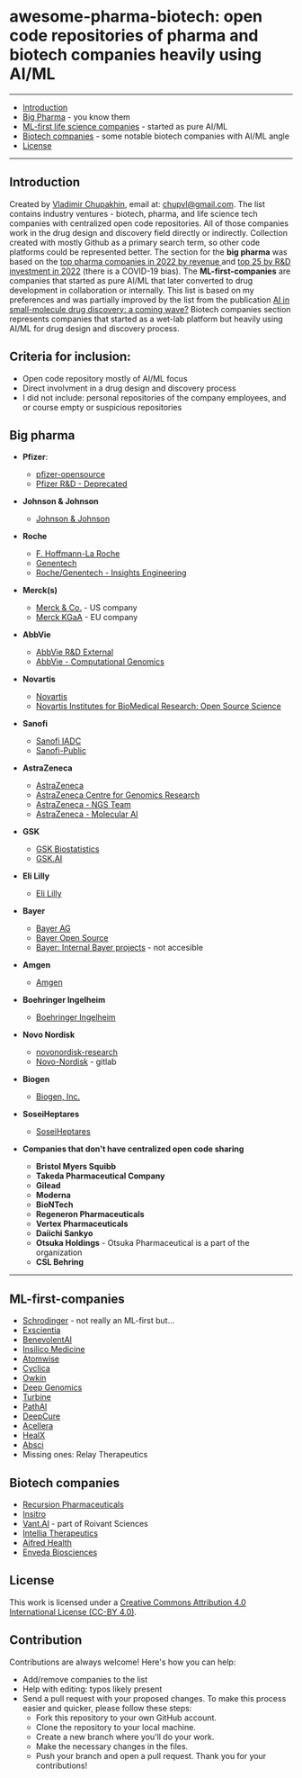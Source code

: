 # awesome-pharma-biotech: open code repositories of pharma and biotech companies heavily using AI/ML

---
- [Introduction](#introduction)
- [Big Pharma](#big-pharma) - you know them
- [ML-first life science companies](#ml-first-companies) - started as pure AI/ML 
- [Biotech companies](#biotech-companies) - some notable biotech companies with AI/ML angle
- [License](#license)
---

## Introduction
Created by [Vladimir Chupakhin](https://www.linkedin.com/in/chupvl?_l=en_US), email at: [chupvl@gmail.com](mailto:chupvl@gmail.com). The list contains industry ventures - biotech, pharma, and life science tech companies with centralized open code repositories. All of those companies work in the drug design and discovery field directly or indirectly. Collection created with mostly Github as a primary search term, so other code platforms could be represented better. The section for the **big pharma** was based on the [top pharma companies in 2022 by revenue ](https://www.fiercepharma.com/pharma/top-20-pharma-companies-2022-revenue) and [top 25 by R&D investment in 2022](https://www.drugdiscoverytrends.com/top-pharma-rd-spenders-2022/) (there is a COVID-19 bias). The **ML-first-companies** are companies that started as pure AI/ML that later converted to drug development in collaboration or internally. This list is based on my preferences and was partially improved by the list from the publication [AI in small-molecule drug discovery: a coming wave?](https://media.nature.com/original/magazine-assets/d41573-022-00025-1/20096834) Biotech companies section represents companies that started as a wet-lab platform but heavily using AI/ML for drug design and discovery process.

## Criteria for inclusion:
- Open code repository mostly of AI/ML focus
- Direct involvment in a drug design and discovery process
- I did not include: personal repositories of the company employees, and or course empty or suspicious repositories

## Big pharma
- **Pfizer**:
  - [pfizer-opensource](https://github.com/pfizer-opensource)
  - [Pfizer R&D - Deprecated](https://github.com/PfizerRD)
- **Johnson & Johnson**
  - [Johnson & Johnson](https://github.com/johnsonandjohnson)
- **Roche**
  - [F. Hoffmann-La Roche](https://github.com/Roche)
  - [Genentech](https://github.com/Genentech)
  - [Roche/Genentech - Insights Engineering](https://github.com/insightsengineering)
- **Merck(s)**
  - [Merck & Co.](https://github.com/Merck) - US company
  - [Merck KGaA](https://github.com/merckgroup) - EU company
- **AbbVie**
  - [AbbVie R&D External](https://github.com/abbvie-external)
  - [AbbVie - Computational Genomics](https://github.com/AbbVie-ComputationalGenomics)
- **Novartis**
  - [Novartis](https://github.com/Novartis)
  - [Novartis Institutes for BioMedical Research: Open Source Science](https://www.novartis.com/research-development/open-source-science)
- **Sanofi**
  - [Sanofi IADC](https://github.com/Sanofi-IADC)
  - [Sanofi-Public](https://github.com/Sanofi-Public)
- **AstraZeneca**
  - [AstraZeneca](https://github.com/AstraZeneca)
  - [AstraZeneca Centre for Genomics Research](https://github.com/astrazeneca-cgr-publications)
  - [AstraZeneca - NGS Team](https://github.com/AstraZeneca-NGS)
  - [AstraZeneca - Molecular AI](https://github.com/MolecularAI)
- **GSK**
  - [GSK Biostatistics](https://github.com/GSK-Biostatistics)
  - [GSK.AI](https://github.com/GSK-AI)
- **Eli Lilly**
  - [Eli Lilly](https://github.com/EliLillyCo)
- **Bayer**
  - [Bayer AG](https://github.com/bayer-science-for-a-better-life)
  - [Bayer Open Source](https://github.com/Bayer-Group)
  - [Bayer: Internal Bayer projects](https://github.com/bayer-int) - not accesible
- **Amgen**
  - [Amgen](https://github.com/Amgen) 
- **Boehringer Ingelheim**
  - [Boehringer Ingelheim](https://github.com/Boehringer-Ingelheim)
- **Novo Nordisk**
  - [novonordisk-research](https://github.com/novonordisk-research)
  - [Novo-Nordisk](https://gitlab.com/Novo-Nordisk) - gitlab
- **Biogen**
  - [Biogen, Inc.](https://github.com/Biogen-Inc)
- **SoseiHeptares**
  - [SoseiHeptares](https://github.com/soseiheptares)

- **Companies that don't have centralized open code sharing**
  - **Bristol Myers Squibb**
  - **Takeda Pharmaceutical Company**
  - **Gilead**
  - **Moderna**
  - **BioNTech**
  - **Regeneron Pharmaceuticals**
  - **Vertex Pharmaceuticals**
  - **Daiichi Sankyo**
  - **Otsuka Holdings** - Otsuka Pharmaceutical is a part of the organization
  - **CSL Behring**

---

## ML-first-companies
- [Schrodinger](https://github.com/schrodinger) - not really an ML-first but...
- [Exscientia](https://github.com/Exscientia)
- [BenevolentAI](https://github.com/benevolentAI)
- [Insilico Medicine](https://github.com/insilicomedicine)
- [Atomwise](https://github.com/AtomwiseInc/)
- [Cyclica](https://github.com/cyclica)
- [Owkin](https://github.com/owkin)
- [Deep Genomics](https://github.com/deepgenomics)
- [Turbine](https://github.com/turbine-ai)
- [PathAI](https://github.com/Path-AI)
- [DeepCure](https://github.com/deepcure-ai)
- [Acellera](https://github.com/Acellera)
- [HealX](https://github.com/healx)
- [Absci](https://github.com/AbSciBio)
- Missing ones: Relay Therapeutics

## Biotech companies

- [Recursion Pharmaceuticals](https://github.com/recursionpharma)
- [Insitro](https://github.com/insitro)
- [Vant.AI](https://github.com/aivant) - part of Roivant Sciences
- [Intellia Therapeutics](https://github.com/Intellia)
- [Aifred Health](https://github.com/Aifred-Health)
- [Enveda Biosciences](https://github.com/enveda)

## License

This work is licensed under a [Creative Commons Attribution 4.0 International License (CC-BY 4.0)](https://creativecommons.org/licenses/by/4.0/). 

## Contribution

Contributions are always welcome! Here's how you can help:
- Add/remove companies to the list
- Help with editing: typos likely present
- Send a pull request with your proposed changes. To make this process easier and quicker, please follow these steps:
  - Fork this repository to your own GitHub account.
  - Clone the repository to your local machine.
  - Create a new branch where you'll do your work.
  - Make the necessary changes in the files.
  - Push your branch and open a pull request.
Thank you for your contributions!
